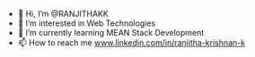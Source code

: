 - 👋 Hi, I’m @RANJITHAKK
- 👀 I’m interested in Web Technologies
- 🌱 I’m currently learning MEAN Stack Development
- 📫 How to reach me www.linkedin.com/in/ranjitha-krishnan-k

<!---
RANJITHAKK/RANJITHAKK is a ✨ special ✨ repository because its `README.md` (this file) appears on your GitHub profile.
You can click the Preview link to take a look at your changes.
--->
